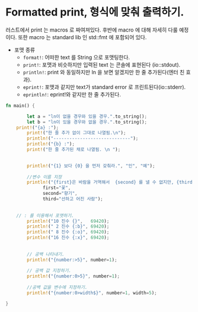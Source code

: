 # Formatted print, 형식에 맞춰 출력하기.

러스트에서 print 는 macros 로 짜여져있다. 후반에 macro 에 대해 자세히 다룰 예정이다. 
또한 macro 는 standard lib 인 std::fmt 에 포함되어 있다.

* 포맷 종류
	* `format!`: 어떠한 text 를 String 으로 포맷팅한다. 
	* `print!`: 포맷과 비슷하지만 입력된 text 는 콘솔에 표현된다 (io::stdout).
	* `println!`: print 와 동일하지만 ln 을 보면 알겠지만 한 줄 추가된다(엔터 친 효과).
	* `eprint!`: 포맷과 같지만 text가 standard error 로 프린트된다(io::stderr).
	* `eprintln!`: eprint!와 같지만 한 줄 추가된다.


```rust 
fn main() {

        let a = "ln이 없을 경우와 있을 경우.".to_string(); 
        let b = "ln이 있을 경우와 없을 경우.".to_string();
	print!("{a} :");
        print!("한 줄 추가 없이 그대로 나열됨.\n"); 
        println!("-----------------------------");
        println!("{b} :");
        print!("한 줄 추가된 채로 나열됨. \n ");
     

        println!("{1} 보다 {0} 을 먼저 갖춰라.", "인", "예");
 
        //변수 이름 지정
        println!("{first}은 바람을 거역해서  {second} 를 낼 수 없지만, {third}이 풍기는 향기는 바람을 거역해서 사방으로 퍼진다.",   
              first="꽃",    
              second="향기",  
              third="선하고 어진 사람");    
   
   	
	// : 를 이용해서 포맷하기.
        println!("10 진수 {}",   69420);
        println!(" 2 진수 {:b}", 69420);
        println!(" 8 진수 {:o}", 69420);
        println!("16 진수 {:x}", 69420);
   
   
        // 공백 나타내기.
        println!("{number:>5}", number=1);
   
        // 공백 값 지정하기.
        println!("{number:0>5}", number=1);
   
        //공백 값을 변수에 지정하기.
        println!("{number:0>width$}", number=1, width=5);

}


